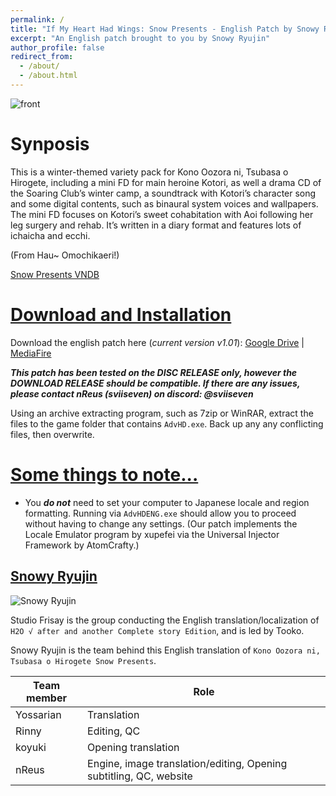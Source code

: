 ```yaml
---
permalink: /
title: "If My Heart Had Wings: Snow Presents - English Patch by Snowy Ryujin"
excerpt: "An English patch brought to you by Snowy Ryujin"
author_profile: false
redirect_from: 
  - /about/
  - /about.html
---
```


![front](https://i.imgur.com/EVQQBZI.png)

Synposis
======
This is a winter-themed variety pack for Kono Oozora ni, Tsubasa o Hirogete, including a mini FD for main heroine Kotori, as well a drama CD of the Soaring Club’s winter camp, a soundtrack with Kotori’s character song and some digital contents, such as binaural system voices and wallpapers. The mini FD focuses on Kotori’s sweet cohabitation with Aoi following her leg surgery and rehab. It’s written in a diary format and features lots of ichaicha and ecchi.

(From Hau~ Omochikaeri!)

[Snow Presents VNDB](https://vndb.org/v14812)

[Download and Installation](#download-and-installation)
======

Download the english patch here (*current version v1.01*):
[Google Drive](placeholder) | [MediaFire](placeholder) 

***This patch has been tested on the DISC RELEASE only, however the DOWNLOAD RELEASE should be compatible. If there are any issues, please contact nReus (sviiseven) on discord: @sviiseven***

Using an archive extracting program, such as 7zip or WinRAR, extract the files to the game folder that contains `AdvHD.exe`. Back up any any conflicting files, then overwrite. 

[Some things to note...](#extra-notes)
======
- You ***do not*** need to set your computer to Japanese locale and region formatting. Running via `AdvHDENG.exe` should allow you to proceed without having to change any settings. (Our patch implements the Locale Emulator program by xupefei via the Universal Injector Framework by AtomCrafty.)

[Snowy Ryujin](#snowy-ryujin)
------
![Snowy Ryujin](https://i.imgur.com/XP8jXB2.png)

Studio Frisay is the group conducting the English translation/localization of `H2O √ after and another Complete story Edition`, and is led by Tooko.

Snowy Ryujin is the team behind this English translation of `Kono Oozora ni, Tsubasa o Hirogete Snow Presents`.

| Team member | Role |
| ----------- | ----------- |
| Yossarian | Translation |
| Rinny | Editing, QC | 
| koyuki | Opening translation |
| nReus | Engine, image translation/editing, Opening subtitling, QC, website | 

